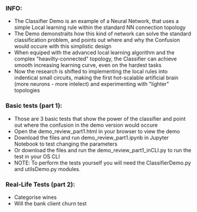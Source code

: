 ### INFO:
- The Classifier Demo is an example of a Neural Network, that uses a simple Local learning rule within the standard NN connection topology
- The Demo demonstraits how this kind of network can solve the standard classification problem, and points out where and why the Confusion would occure with this simplistic design
- When equiped with the advanced local learning algorithm and the complex "heavilty-connected" topology, the Classifier can achieve smooth increasing learning curve, even on the hardest tasks
- Now the research is shifted to implementing the local rules into indentical small circuits, making the first hot-scalable artificial brain (more neurons - more intelect) and experimenting with "lighter" topologies

### Basic tests (part 1):
- Those are 3 basic tests that show the power of the classifier and point out where the confusion in the demo version would occure
- Open the demo_review_part1.html in your browser to view the demo
- Download the files and run demo_review_part1.ipynb in Jupyter Notebook to test changing the parameters
- Or download the files and run the demo_review_part1_inCLI.py to run the test in your OS CLI
- NOTE: To perform the tests yourself you will need the ClassifierDemo.py and utilsDemo.py modules.

### Real-Life Tests (part 2):
- Categorise wines
- Will the bank client churn test
